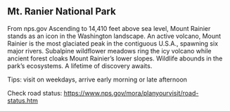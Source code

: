 ## Mt. Ranier National Park


From nps.gov  Ascending to 14,410 feet above sea level, Mount Rainier stands as an icon in the Washington landscape. An active volcano, Mount Rainier is the most glaciated peak in the contiguous U.S.A., spawning six major rivers. Subalpine wildflower meadows ring the icy volcano while ancient forest cloaks Mount Rainier’s lower slopes. Wildlife abounds in the park’s ecosystems. A lifetime of discovery awaits.

Tips: visit on weekdays, arrive early morning or late afternoon 

Check road status: https://www.nps.gov/mora/planyourvisit/road-status.htm


